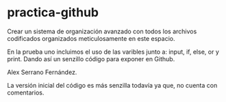 # practica-github
Crear un sistema de organización avanzado con todos los archivos codificados organizados meticulosamente en este espacio.

En la prueba uno incluimos el uso de las varibles junto a: input, if, else, or y print. Dando así un senzillo código para exponer en Github.

Alex Serrano Fernández.

La versión inicial del código es más senzilla todavía ya que, no cuenta con comentarios.
